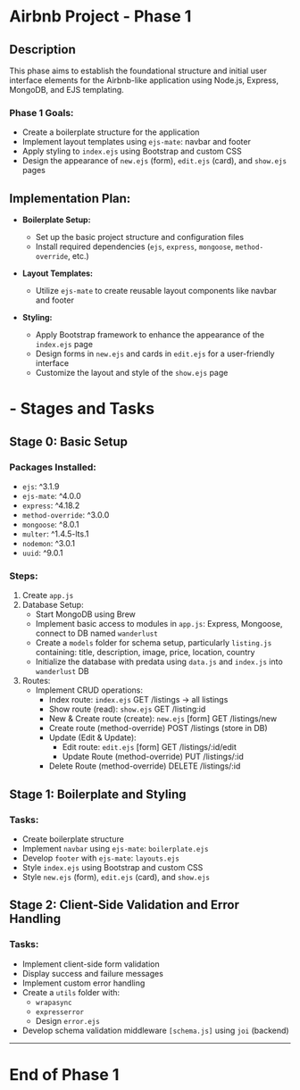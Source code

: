 # Airbnb Project - Phase 1

## Description

This phase aims to establish the foundational structure and initial user interface elements for the Airbnb-like application using Node.js, Express, MongoDB, and EJS templating.

### Phase 1 Goals:

- Create a boilerplate structure for the application
- Implement layout templates using `ejs-mate`: navbar and footer
- Apply styling to `index.ejs` using Bootstrap and custom CSS
- Design the appearance of `new.ejs` (form), `edit.ejs` (card), and `show.ejs` pages

## Implementation Plan:

- **Boilerplate Setup:**
  - Set up the basic project structure and configuration files
  - Install required dependencies (`ejs`, `express`, `mongoose`, `method-override`, etc.)

- **Layout Templates:**
  - Utilize `ejs-mate` to create reusable layout components like navbar and footer

- **Styling:**
  - Apply Bootstrap framework to enhance the appearance of the `index.ejs` page
  - Design forms in `new.ejs` and cards in `edit.ejs` for a user-friendly interface
  - Customize the layout and style of the `show.ejs` page

# - Stages and Tasks

## Stage 0: Basic Setup

### Packages Installed:

- `ejs`: ^3.1.9
- `ejs-mate`: ^4.0.0
- `express`: ^4.18.2
- `method-override`: ^3.0.0
- `mongoose`: ^8.0.1
- `multer`: ^1.4.5-lts.1
- `nodemon`: ^3.0.1
- `uuid`: ^9.0.1

### Steps:

1. Create `app.js`
2. Database Setup:
   - Start MongoDB using Brew
   - Implement basic access to modules in `app.js`: Express, Mongoose, connect to DB named `wanderlust`
   - Create a `models` folder for schema setup, particularly `listing.js` containing: title, description, image, price, location, country
   - Initialize the database with predata using `data.js` and `index.js` into `wanderlust` DB
3. Routes:
   - Implement CRUD operations:
     - Index route: `index.ejs` GET /listings -> all listings
     - Show route (read): `show.ejs` GET /listing:id
     - New & Create route (create): `new.ejs` [form] GET /listings/new
     - Create route (method-override) POST /listings (store in DB)
     - Update (Edit & Update):
       - Edit route: `edit.ejs` [form] GET /listings/:id/edit
       - Update Route (method-override) PUT /listings/:id
     - Delete Route (method-override) DELETE /listings/:id

## Stage 1: Boilerplate and Styling

### Tasks:

- Create boilerplate structure
- Implement `navbar` using `ejs-mate`: `boilerplate.ejs`
- Develop `footer` with `ejs-mate`: `layouts.ejs`
- Style `index.ejs` using Bootstrap and custom CSS
- Style `new.ejs` (form), `edit.ejs` (card), and `show.ejs`

## Stage 2: Client-Side Validation and Error Handling

### Tasks:

- Implement client-side form validation
- Display success and failure messages
- Implement custom error handling
- Create a `utils` folder with:
  - `wrapasync`
  - `expresserror`
  - Design `error.ejs`
- Develop schema validation middleware `[schema.js]` using `joi` (backend)


-----------------------------
# End of Phase 1
